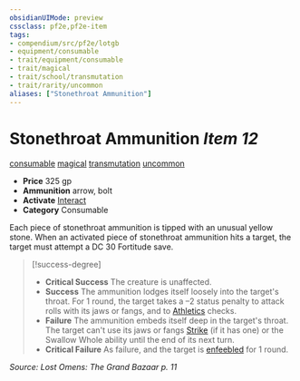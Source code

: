 ```yaml
---
obsidianUIMode: preview
cssclass: pf2e,pf2e-item
tags:
- compendium/src/pf2e/lotgb
- equipment/consumable
- trait/equipment/consumable
- trait/magical
- trait/school/transmutation
- trait/rarity/uncommon
aliases: ["Stonethroat Ammunition"]
---
```

# Stonethroat Ammunition *Item 12*  
[consumable](consumable.md)  [magical](magical.md)  [transmutation](transmutation.md)  [uncommon](uncommon.md)  

- **Price** 325 gp
- **Ammunition** arrow, bolt
- **Activate** [Interact](interact.md)
- **Category** Consumable

Each piece of stonethroat ammunition is tipped with an unusual yellow stone. When an activated piece of stonethroat ammunition hits a target, the target must attempt a DC 30 Fortitude save.

> [!success-degree] 
> - **Critical Success** The creature is unaffected.
> - **Success** The ammunition lodges itself loosely into the target's throat. For 1 round, the target takes a –2 status penalty to attack rolls with its jaws or fangs, and to [Athletics](../../skills.md#Athletics) checks.
> - **Failure** The ammunition embeds itself deep in the target's throat. The target can't use its jaws or fangs [Strike](strike.md) (if it has one) or the Swallow Whole ability until the end of its next turn.
> - **Critical Failure** As failure, and the target is [enfeebled](conditions.md#Enfeebled) for 1 round.

*Source: Lost Omens: The Grand Bazaar p. 11*
